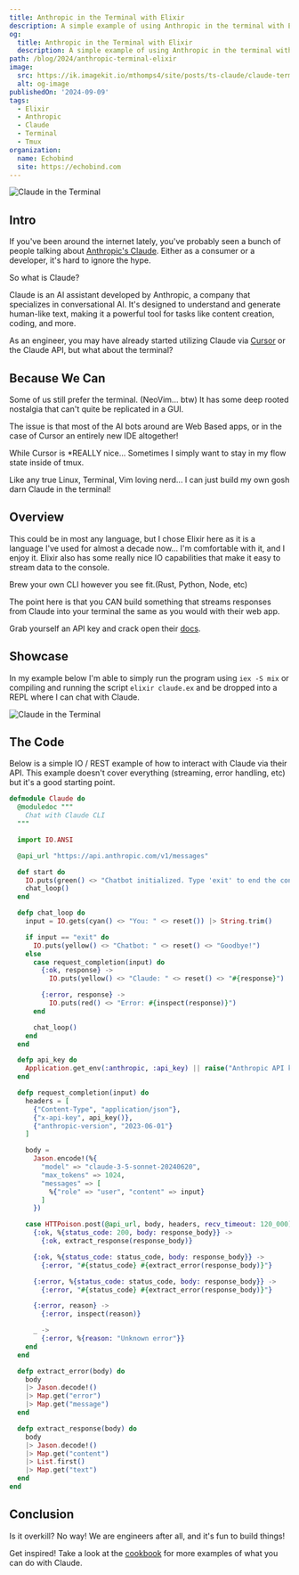 ```yaml
---
title: Anthropic in the Terminal with Elixir
description: A simple example of using Anthropic in the terminal with Elixir.
og:
  title: Anthropic in the Terminal with Elixir
  description: A simple example of using Anthropic in the terminal with Elixir.
path: /blog/2024/anthropic-terminal-elixir
image:
  src: https://ik.imagekit.io/mthomps4/site/posts/ts-claude/claude-terminal.png
  alt: og-image
publishedOn: '2024-09-09'
tags:
  - Elixir
  - Anthropic
  - Claude
  - Terminal
  - Tmux
organization:
  name: Echobind
  site: https://echobind.com
---
```


<img src="https://ik.imagekit.io/mthomps4/site/posts/ts-claude/claude-terminal.png" alt="Claude in the Terminal" class="featured-image">

## Intro

If you've been around the internet lately, you've probably seen a bunch of people talking about [Anthropic's Claude](https://www.anthropic.com). Either as a consumer or a developer, it's hard to ignore the hype.

So what is Claude?

Claude is an AI assistant developed by Anthropic, a company that specializes in conversational AI. It's designed to understand and generate human-like text, making it a powerful tool for tasks like content creation, coding, and more.

As an engineer, you may have already started utilizing Claude via [Cursor](https://www.cursor.com) or the Claude API, but what about the terminal?

## Because We Can

Some of us still prefer the terminal. (NeoVim... btw)
It has some deep rooted nostalgia that can't quite be replicated in a GUI.

The issue is that most of the AI bots around are Web Based apps, or in the case of Cursor an entirely new IDE altogether!

While Cursor is *REALLY nice... Sometimes I simply want to stay in my flow state inside of tmux.

Like any true Linux, Terminal, Vim loving nerd... I can just build my own gosh darn Claude in the terminal!

## Overview

This could be in most any language, but I chose Elixir here as it is a language I've used for almost a decade now... I'm comfortable with it, and I enjoy it. Elixir also has some really nice IO capabilities that make it easy to stream data to the console.

Brew your own CLI however you see fit.(Rust, Python, Node, etc)

The point here is that you CAN build something that streams responses from Claude into your terminal the same as you would with their web app.

Grab yourself an API key and crack open their [docs](https://docs.anthropic.com/en/api/messages).

## Showcase

In my example below I'm able to simply run the program using `iex -S mix` or compiling and running the script `elixir claude.ex` and be dropped into a REPL where I can chat with Claude.

![Claude in the Terminal](https://ik.imagekit.io/mthomps4/site/posts/ts-claude/iex-claude.png)

## The Code

Below is a simple IO / REST example of how to interact with Claude via their API.
This example doesn't cover everything (streaming, error handling, etc) but it's a good starting point.

```elixir
defmodule Claude do
  @moduledoc """
    Chat with Claude CLI
  """

  import IO.ANSI

  @api_url "https://api.anthropic.com/v1/messages"

  def start do
    IO.puts(green() <> "Chatbot initialized. Type 'exit' to end the conversation.")
    chat_loop()
  end

  defp chat_loop do
    input = IO.gets(cyan() <> "You: " <> reset()) |> String.trim()

    if input == "exit" do
      IO.puts(yellow() <> "Chatbot: " <> reset() <> "Goodbye!")
    else
      case request_completion(input) do
        {:ok, response} ->
          IO.puts(yellow() <> "Claude: " <> reset() <> "#{response}")

        {:error, response} ->
          IO.puts(red() <> "Error: #{inspect(response)}")
      end

      chat_loop()
    end
  end

  defp api_key do
    Application.get_env(:anthropic, :api_key) || raise("Anthropic API key is not set")
  end

  defp request_completion(input) do
    headers = [
      {"Content-Type", "application/json"},
      {"x-api-key", api_key()},
      {"anthropic-version", "2023-06-01"}
    ]

    body =
      Jason.encode!(%{
        "model" => "claude-3-5-sonnet-20240620",
        "max_tokens" => 1024,
        "messages" => [
          %{"role" => "user", "content" => input}
        ]
      })

    case HTTPoison.post(@api_url, body, headers, recv_timeout: 120_000) do
      {:ok, %{status_code: 200, body: response_body}} ->
        {:ok, extract_response(response_body)}

      {:ok, %{status_code: status_code, body: response_body}} ->
        {:error, "#{status_code} #{extract_error(response_body)}"}

      {:error, %{status_code: status_code, body: response_body}} ->
        {:error, "#{status_code} #{extract_error(response_body)}"}

      {:error, reason} ->
        {:error, inspect(reason)}

      _ ->
        {:error, %{reason: "Unknown error"}}
    end
  end

  defp extract_error(body) do
    body
    |> Jason.decode!()
    |> Map.get("error")
    |> Map.get("message")
  end

  defp extract_response(body) do
    body
    |> Jason.decode!()
    |> Map.get("content")
    |> List.first()
    |> Map.get("text")
  end
end
```

## Conclusion

Is it overkill? No way!
We are engineers after all, and it's fun to build things!

Get inspired! Take a look at the [cookbook](https://github.com/anthropics/anthropic-cookbook) for more examples of what you can do with Claude.

